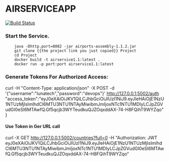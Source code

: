 AIRSERVICEAPP
===============

[![Build Status](https://travis-ci.org/askinss/airservice-app.svg?branch=master)](https://travis-ci.org/askinss/airservice-app)

### Start the Service.

		java -Dhttp.port=8082 -jar airports-assembly-1.1.2.jar
		git clone {{the project link you just copied}} Project
		cd Project
		docker build -t airservice1.1:latest .
		docker run -p port:port airservice1.1:latest

### Generate Tokens For Authorized Access:
 curl -H "Content-Type: application/json" -X POST -d '{"username":"lunatech","password":"devops"}' http://127.0.0.1:5002/auth
 "access_token":"eyJ0eXAiOiJKV1QiLCJhbGciOiJIUzI1NiJ9.eyJleHAiOjE1NzU1NTUzMjIsImlhdCI6MTU3NTU1NTAyMiwibmJmIjoxNTc1NTU1MDIyLCJpZGVudGl0eSI6MTAwfQ.Gf5qcjb3WYTeudkuQJZOqxddAX-74-H8FQihT9WYZqo"
 }

 #### Use Token in Ger URL call
 curl -X GET http://127.0.0.1:5002/countries?full=0 -H "Authorization: JWT eyJ0eXAiOiJKV1QiLCJhbGciOiJIUzI1NiJ9.eyJleHAiOjE1NzU1NTUzMjIsImlhdCI6MTU3NTU1NTAyMiwibmJmIjoxNTc1NTU1MDIyLCJpZGVudGl0eSI6MTAwfQ.Gf5qcjb3WYTeudkuQJZOqxddAX-74-H8FQihT9WYZqo"